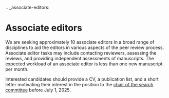 .. _associate-editors:

# Associate editors

We are seeking approximately 10 associate editors in a broad range of disciplines to aid the editors in various aspects of the peer review process. Associate editor tasks may include contacting reviewers, assessing the reviews, and providing independent assessments of manuscripts. The expected workload of an associate editor is less than one new manuscript per month.

Interested candidates should provide a CV, a publication list, and a short letter motivating their interest in the position to the [chair of the search committee](mailto:mark.wieczorek@cnrs.fr) before July 1, 2025.
